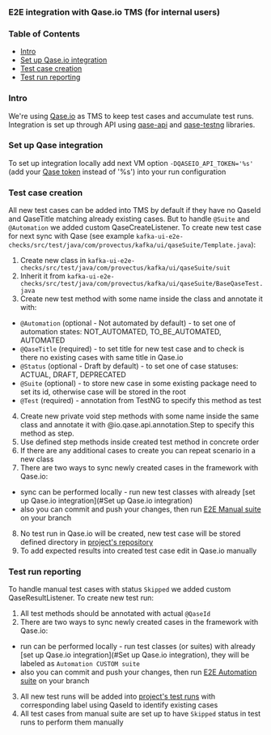### E2E integration with Qase.io TMS (for internal users)

### Table of Contents

- [Intro](#intro)
- [Set up Qase.io integration](#set-up-qase-integration)
- [Test case creation](#test-case-creation)
- [Test run reporting](#test-run-reporting)

### Intro

We're using [Qase.io](https://help.qase.io/en/) as TMS to keep test cases and accumulate test runs.
Integration is set up through API using [qase-api](https://mvnrepository.com/artifact/io.qase/qase-api)
and [qase-testng](https://mvnrepository.com/artifact/io.qase/qase-testng) libraries.

### Set up Qase integration

To set up integration locally add next VM option `-DQASEIO_API_TOKEN='%s'`
(add your [Qase token](https://app.qase.io/user/api/token) instead of '%s') into your run configuration

### Test case creation

All new test cases can be added into TMS by default if they have no QaseId and QaseTitle matching already existing
cases.
But to handle `@Suite` and `@Automation` we added custom QaseCreateListener. To create new test case for next sync with
Qase (see example `kafka-ui-e2e-checks/src/test/java/com/provectus/kafka/ui/qaseSuite/Template.java`):

1. Create new class in `kafka-ui-e2e-checks/src/test/java/com/provectus/kafka/ui/qaseSuite/suit`
2. Inherit it from `kafka-ui-e2e-checks/src/test/java/com/provectus/kafka/ui/qaseSuite/BaseQaseTest.java`
3. Create new test method with some name inside the class and annotate it with:

- `@Automation` (optional - Not automated by default) - to set one of automation states: NOT_AUTOMATED, TO_BE_AUTOMATED,
  AUTOMATED
- `@QaseTitle` (required) - to set title for new test case and to check is there no existing cases with same title in
  Qase.io
- `@Status` (optional - Draft by default) - to set one of case statuses: ACTUAL, DRAFT, DEPRECATED
- `@Suite` (optional) - to store new case in some existing package need to set its id, otherwise case will be stored in
  the root
- `@Test` (required) - annotation from TestNG to specify this method as test

4. Create new private void step methods with some name inside the same class and annotate it with
   @io.qase.api.annotation.Step to specify this method as step.
5. Use defined step methods inside created test method in concrete order
6. If there are any additional cases to create you can repeat scenario in a new class
7. There are two ways to sync newly created cases in the framework with Qase.io:

- sync can be performed locally - run new test classes with
  already [set up Qase.io integration](#Set up Qase.io integration)
- also you can commit and push your changes, then
  run [E2E Manual suite](https://github.com/provectus/kafka-ui/actions/workflows/e2e-manual.yml) on your branch

8. No test run in Qase.io will be created, new test case will be stored defined directory
   in [project's repository](https://app.qase.io/project/KAFKAUI)
9. To add expected results into created test case edit in Qase.io manually

### Test run reporting

To handle manual test cases with status `Skipped` we added custom QaseResultListener. To create new test run:

1. All test methods should be annotated with actual `@QaseId`
2. There are two ways to sync newly created cases in the framework with Qase.io:

- run can be performed locally - run test classes (or suites) with
  already [set up Qase.io integration](#Set up Qase.io integration), they will be labeled as `Automation CUSTOM suite`
- also you can commit and push your changes, then
  run [E2E Automation suite](https://github.com/provectus/kafka-ui/actions/workflows/e2e-automation.yml) on your branch

3. All new test runs will be added into [project's test runs](https://app.qase.io/run/KAFKAUI) with corresponding label
   using QaseId to identify existing cases
4. All test cases from manual suite are set up to have `Skipped` status in test runs to perform them manually

